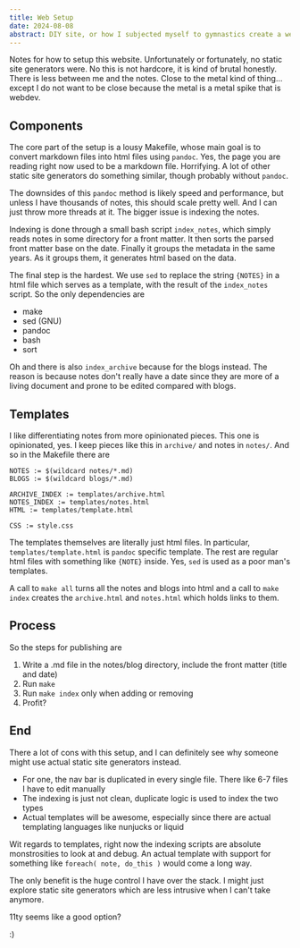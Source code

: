 ```yaml
---
title: Web Setup
date: 2024-08-08
abstract: DIY site, or how I subjected myself to gymnastics create a website.
---
```


Notes for how to setup this website. Unfortunately or fortunately, no static
site generators were. No this is not hardcore, it is kind of brutal honestly.
There is less between me and the notes. Close to the metal kind of thing...
except I do not want to be close because the metal is a metal spike that is
webdev.

## Components

The core part of the setup is a lousy Makefile, whose main goal is to convert
markdown files into html files using `pandoc`. Yes, the page you are reading
right now used to be a markdown file. Horrifying. A lot of other static site
generators do something similar, though probably without `pandoc`.

The downsides of this `pandoc` method is likely speed and performance, but unless
I have thousands of notes, this should scale pretty well. And I can just throw
more threads at it. The bigger issue is indexing the notes.

Indexing is done through a small bash script `index_notes`, which simply reads notes in some
directory for a front matter. It then sorts the parsed front matter base on the
date. Finally it groups the metadata in the same years. As it groups them, it
generates html based on the data.

The final step is the hardest. We use `sed` to replace the string `{NOTES}` in
a html file which serves as a template, with the result of the `index_notes`
script. So the only dependencies are

* make
* sed (GNU)
* pandoc
* bash
* sort

Oh and there is also `index_archive` because for the blogs instead. The reason
is because notes don't really have a date since they are more of a living
document and prone to be edited compared with blogs.

## Templates

I like differentiating notes from more opinionated pieces. This one is
opinionated, yes. I keep pieces like this in `archive/` and notes in `notes/`.
And so in the Makefile there are

```make
NOTES := $(wildcard notes/*.md)
BLOGS := $(wildcard blogs/*.md)

ARCHIVE_INDEX := templates/archive.html
NOTES_INDEX := templates/notes.html
HTML := templates/template.html

CSS := style.css
```

The templates themselves are literally just html files. In particular,
`templates/template.html` is `pandoc` specific template. The rest are regular
html files with something like `{NOTE}` inside. Yes, `sed` is used as a poor
man's templates.

A call to `make all` turns all the notes and blogs into html and a call to
`make index` creates the `archive.html` and `notes.html` which holds links
to them.

## Process

So the steps for publishing are

1.  Write a .md file in the notes/blog directory, include the front matter (title and date)
2.  Run `make`
3.  Run `make index` only when adding or removing
4.  Profit?

## End

There a lot of cons with this setup, and I can definitely see why someone might
use actual static site generators instead.

* For one, the nav bar is duplicated in every single file. There like 6-7 files I have to edit manually
* The indexing is just not clean, duplicate logic is used to index the two types
* Actual templates will be awesome, especially since there are actual templating languages like nunjucks or liquid

Wit regards to templates, right now the indexing scripts are absolute
monstrosities to look at and debug. An actual template with support for
something like `foreach( note, do_this )` would come a long way.

The only benefit is the huge control I have over the stack. I might just explore
static site generators which are less intrusive when I can't take anymore.

11ty seems like a good option?

:)
